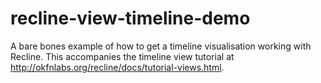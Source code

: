 recline-view-timeline-demo
==========================

A bare bones example of how to get a timeline visualisation working with Recline. This accompanies the timeline view tutorial at http://okfnlabs.org/recline/docs/tutorial-views.html.
